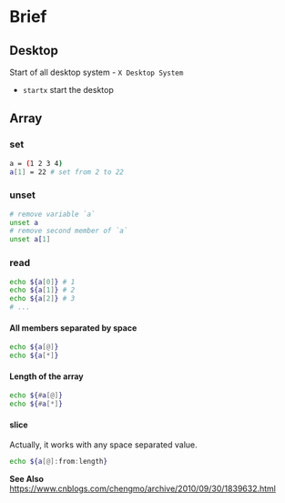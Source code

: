 # Brief

## Desktop

Start of all desktop system - `X Desktop System`
- `startx` start the desktop

## Array

### set

```bash
a = (1 2 3 4)
a[1] = 22 # set from 2 to 22
```

### unset

```bash
# remove variable `a`
unset a
# remove second member of `a`
unset a[1]
```

### read

```bash
echo ${a[0]} # 1
echo ${a[1]} # 2
echo ${a[2]} # 3
# ...
```

#### All members separated by space

```bash
echo ${a[@]}
echo ${a[*]}
```

#### Length of the array

```bash
echo ${#a[@]}
echo ${#a[*]}
```

#### slice

Actually, it works with any space separated value.

```bash
echo ${a[@]:from:length}
```

**See Also** https://www.cnblogs.com/chengmo/archive/2010/09/30/1839632.html


